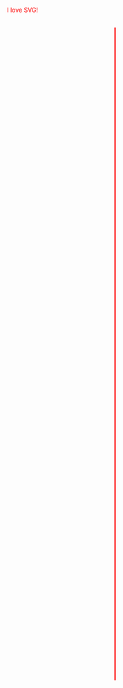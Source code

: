 
<svg width="300" height="1600" style="margin-left:auto; margin-right:auto; display:block;">
  <line x1="250" y1="50" x2="250" y2="1550" style="stroke:red; stroke-width:3;" />
  <a href="https://en.wikipedia.org/wiki/Scalable_Vector_Graphics"><text x="0" y="15" fill="red">I love SVG!</text></a>
</svg>
